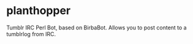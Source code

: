 planthopper
===========

Tumblr IRC Perl Bot, based on BirbaBot. Allows you to post content to a tumblrlog from IRC.
